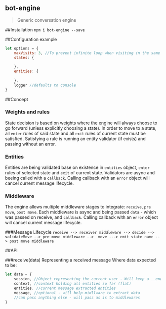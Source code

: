 bot-engine 
-----------
> Generic conversation engine

<!--- TODO: add description - what the problem is and how this solves it -->
##Installation
`npm i bot-engine --save`

##Configuration example
```javascript
let options = {
    maxVisits: 3, //To prevent infinite loop when visiting in the same state multiple times - default 10
    states: {
        
    },
    entities: {
        
    },
    logger //defaults to console
}
```

##Concept

### Weights and rules
State decision is based on weights where the engine will always choose to go forward (unless explicitly choosing a state).
In order to move to a state, all `enter` rules of said state and all `exit` rules of current state must be satisfied.
Satisfying a rule is running an entity validator (if exists) and passing without an error.

### Entities
Entities are being validated base on existence in `entities` object, `enter` rules of selected state and `exit` of current state.
Validators are async and beeing called with a `callback`.
Calling callback with an `error` object will cancel current message lifecycle. 

### Middleware
The engine allows multiple middleware stages to integrate: `receive`, `pre move`, `post move`.
Each middleware is async and being passed `data` - which was passed on receive, and `callback`.
Calling callback with an `error` object will cancel current message lifecycle.

###Message Lifecycle
`receive --> receiver middleware --> decide --> 
    validateMove --> pre move middleware --> 
        move ---> emit state name --> post move middleware`

##API

###receive(data)
Representing a received message
Where data expected to be:
```javascript
let data = {
    session, //Object representing the current user - Will keep a __engine__ object representing current state
    context, //context holding all entities so far (flat)
    entities, //current message extracted entities
    message, //optional - will help midllware to extract data
    //can pass anything else - will pass as is to middlewares
}
```

